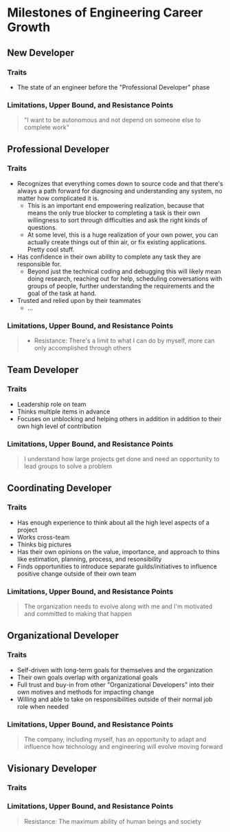 # Milestones of Engineering Career Growth

## New Developer

### Traits
* The state of an engineer before the "Professional Developer" phase

### Limitations, Upper Bound, and Resistance Points
> "I want to be autonomous and not depend on someone else to complete work"

## Professional Developer

### Traits
* Recognizes that everything comes down to source code and that there's always a path forward for diagnosing and understanding any system, no matter how complicated it is.
  * This is an important end empowering realization, because that means the only true blocker to completing a task is their own willingness to sort through difficulties and ask the right kinds of questions.
  * At some level, this is a huge realization of your own power, you can actually create things out of thin air, or fix existing applications.  Pretty cool stuff.
* Has confidence in their own ability to complete any task they are responsible for. 
  * Beyond just the technical coding and debugging this will likely mean doing research, reaching out for help, scheduling conversations with groups of people, further understanding the requirements and the goal of the task at hand.
* Trusted and relied upon by their teammates
  * ...

### Limitations, Upper Bound, and Resistance Points
> * Resistance: There's a limit to what I can do by myself, more can only accomplished through others

## Team Developer

### Traits
* Leadership role on team
* Thinks multiple items in advance
* Focuses on unblocking and helping others in addition in addition to their own high level of contribution

### Limitations, Upper Bound, and Resistance Points
> I understand how large projects get done and need an opportunity to lead groups to solve a problem

## Coordinating Developer

### Traits
* Has enough experience to think about all the high level aspects of a project
* Works cross-team
* Thinks big pictures
* Has their own opinions on the value, importance, and approach to thins like estimation, planning, process, and resonsibility
* Finds opportunities to introduce separate guilds/initiatives to influence positive change outside of their own team

### Limitations, Upper Bound, and Resistance Points
> The organization needs to evolve along with me and I'm motivated and committed to making that happen

## Organizational Developer

### Traits
* Self-driven with long-term goals for themselves and the organization
* Their own goals overlap with organizational goals
* Full trust and buy-in from other "Organizational Developers" into their own motives and methods for impacting change
* Willing and able to take on responsibilities outside of their normal job role when needed

### Limitations, Upper Bound, and Resistance Points
> The company, including myself, has an opportunity to adapt and influence how technology and engineering will evolve moving forward

## Visionary Developer

### Traits

### Limitations, Upper Bound, and Resistance Points
>  Resistance: The maximum ability of human beings and society
